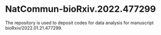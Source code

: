 # NatCommun-bioRxiv.2022.477299
The repository is used to deposit codes for data analysis for manuscript bioRxiv/2022.01.21.477299.
